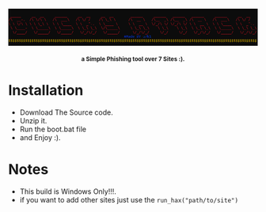 ![Img](https://raw.githubusercontent.com/u7k1/DuckyAttack/main/img.png?token=GHSAT0AAAAAACHAM7ZRTKPM27GQHJVV32KGZHRH2YA)
<p align="center"><b><small>a Simple Phishing tool over 7 Sites :).</small></b></p>

# Installation

* Download The Source code.
* Unzip it.
* Run the boot.bat file
* and Enjoy :).

# Notes

* This build is Windows Only!!!.
* if you want to add other sites just use the ```run_hax("path/to/site")```
